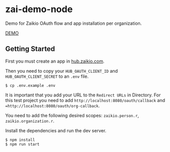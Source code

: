# zai-demo-node

Demo for Zaikio OAuth flow and app installation per organization.

[DEMO](https://node-demonstrator.zaikio.com)

## Getting Started

First you must create an app in [hub.zaikio.com](https://hub.zaikio.com/).

Then you need to copy your `HUB_OAUTH_CLIENT_ID` and `HUB_OAUTH_CLIENT_SECRET` to an `.env` file.

```
$ cp .env.example .env
```

It is important that you add your URL to the `Redirect URLs` in Directory.
For this test project you need to add `http://localhost:8080/oauth/callback` and `=http://localhost:8080/oauth/org-callback`.

You need to add the following desired scopes: `zaikio.person.r`, `zaikio.organization.r`.

Install the dependencies and run the dev server.

```
$ npm install
$ npm run start
```
